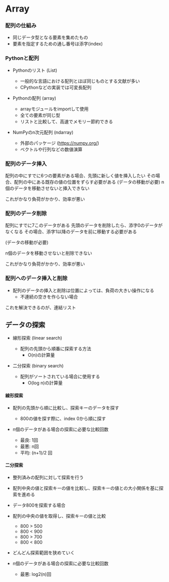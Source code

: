 # Array

### 配列の仕組み
- 同じデータ型となる要素を集めたもの
- 要素を指定するための通し番号は添字(index)

### Pythonと配列
- Pythonのリスト (List)
  - 一般的な言語における配列とほぼ同じものとする文献が多い
  - CPythonなどの実装では可変長配列

- Pythonの配列 (array)
  - arrayモジュールをimportして使用
  - 全ての要素が同じ型
  - リストと比較して、高速でメモリー節約できる

- NumPyのn次元配列 (ndarray)
  - 外部のパッケージ (https://numpy.org/)
  - ベクトルや行列などの数値演算

### 配列のデータ挿入
配列の中にすでに6つの要素がある場合、先頭に新しく値を挿入したい
その場合、配列の中にある既存の値の位置をずらす必要がある
(データの移動が必要)
n個のデータを移動させないと挿入できない

これがかなり負荷がかかり、効率が悪い

### 配列のデータ削除
配列にすでに7このデータがある
先頭のデータを削除したら、添字0のデータがなくなる
その場合、添字1以降のデータを前に移動する必要がある

(データの移動が必要)

n個のデータを移動させないと削除できない

これがかなり負荷がかかり、効率が悪い

### 配列へのデータ挿入と削除

- 配列のデータの挿入と削除は位置によっては、負荷の大きい操作になる
  - 不連続の空きを作らない場合

これを解決できるのが、連結リスト

## データの探索

- 線形探索 (linear search)
  - 配列の先頭から順番に探索する方法
    - O(n)の計算量

- 二分探索 (binary search)
  - 配列がソートされている場合に使用する
    - O(log n)の計算量

#### 線形探索

- 配列の先頭から順に比較し、探索キーのデータを探す
  - 800の値を探す際に、index 0から順に探す

- n個のデータがある場合の探索に必要な比較回数
  - 最良: 1回
  - 最悪: n回
  - 平均: (n+1)/2 回


#### 二分探索

- 整列済みの配列に対して探索を行う
- 配列中央の値と探索キーの値を比較し、探索キーの値との大小関係を基に探索を進める

- データ800を探索する場合
- 配列の中央の値を取得し、探索キーの値と比較
  - 800 > 500
  - 800 < 900
  - 800 > 700
  - 800 < 800

- どんどん探索範囲を狭めていく

- n個のデータがある場合の探索に必要な比較回数
  - 最悪: log2(n)回

